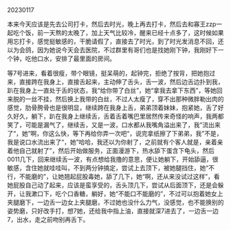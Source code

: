 20230117

本来今天应该是先去公司打卡，然后去时光，晚上再去打卡，然后去和寡王zzp一起吃个饭，前一天熬的太晚了，加上天气比较冷，醒来已经十点多了，这时候如果用忘打卡，感觉挺敏感的，干脆请假了，直接去了时光，到了时光发消息不回，还以为会鸽，因为她说今天会去医院，不过群里有哥们也是找她刚下钟，我刚好下一个钟，吃他口水，安排了最里面的房间。

等7号进来，看着很瘦，带个眼镜，挺呆萌的，起钟完，拒绝了按背，把她抱过来，直接跨在我身上，直接舌起来，主动伸了舌头，舌一波，然后边舌边扑到我，趴在我身上一直处于舌的状态，我“给你带了白丝”，她“拿我去拿下东西”，等她回来脱的一丝不挂，然后换上我带的白丝，不过人太瘦了，穿不出那种微胖勒出肉的感觉，肋骨胯骨也是很明显，继续跨在我身上舌，弟弟顶着妹妹，抱紧她，舌了好久好久，躺下，趴在我身上继续舌，舌着舌着嘴巴里居然传来奇怪的响声，我两都笑了，可能是漏气了，继续舌，又是一波，口水都从我嘴角溢出来了，我”流出来了“，她”啊，你这么快，等下再给你弄一次吧“，说完拿纸擦了下弟弟，我”不是，我是说口水流出来了“，她”哈哈，我还以为你射了，之前就有个客人就是，亲着亲着他自己就射了”，然后开始做服务，正面漫游下，热水舔下蛋含下龟头，然后0011几下，回来继续舌一波，有点想给我撸的意思，便让她躺下，开始舔逼，很敏感，含住她就哇哇叫，不到两分钟搞定，尝试上去顶下，被她腿挡住，她“不行，不能磨的”，让她翘起屁股毒她，舔了几下，她“啊，还从来没试过这样”，看她屁股自己动了起来，应该是蛮享受的，舌头顶几下，尝试从后面顶下，还是会躲开，让我漱口下，吃个口香糖，躺好，她“不能口不能磨的”，不过可以抱着她女上夹腿磨下，一边舌一边女上夹腿磨，不过她也没什么力气，没感觉，也不能换别的姿势磨，只好改手打，想7她，还给我中指上油，直接就深7进去了，一边舌一边7，出水，走之前吻别再舌下。